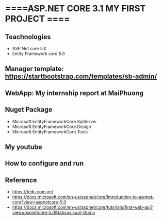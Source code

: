 # ====ASP.NET CORE 3.1 MY FIRST PROJECT ====
## Teachnologies
- ASP.Net core 5.0
- Entity Framework core 5.0
## Manager template: https://startbootstrap.com/templates/sb-admin/
## WebApp: My internship report at MaiPhuong
## Nuget Package
- Microsoft.EntityFrameworkCore.SqlServer
- Microsoft.EntityFrameworkCore.Design
- Microsoft.EntityFrameworkCore.Tools
## My youtube
## How to configure and run
## Reference
- https://tedu.com.vn/
- https://docs.microsoft.com/en-us/aspnet/core/introduction-to-aspnet-core?view=aspnetcore-5.0
- https://docs.microsoft.com/en-us/aspnet/core/tutorials/first-web-api?view=aspnetcore-5.0&tabs=visual-studio